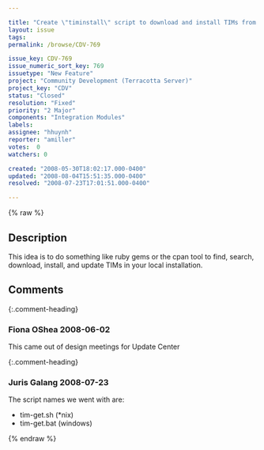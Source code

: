 ```yaml
---

title: "Create \"timinstall\" script to download and install TIMs from the Forge"
layout: issue
tags: 
permalink: /browse/CDV-769

issue_key: CDV-769
issue_numeric_sort_key: 769
issuetype: "New Feature"
project: "Community Development (Terracotta Server)"
project_key: "CDV"
status: "Closed"
resolution: "Fixed"
priority: "2 Major"
components: "Integration Modules"
labels: 
assignee: "hhuynh"
reporter: "amiller"
votes:  0
watchers: 0

created: "2008-05-30T18:02:17.000-0400"
updated: "2008-08-04T15:51:35.000-0400"
resolved: "2008-07-23T17:01:51.000-0400"

---
```




{% raw %}



## Description

<div markdown="1" class="description">

This idea is to do something like ruby gems or the cpan tool to find, search, download, install, and update TIMs in your local installation.

</div>

## Comments


{:.comment-heading}
### **Fiona OShea** <span class="date">2008-06-02</span>

<div markdown="1" class="comment">

This came out of design meetings for Update Center

</div>


{:.comment-heading}
### **Juris Galang** <span class="date">2008-07-23</span>

<div markdown="1" class="comment">

The script names we went with are:

- tim-get.sh (\*nix)
- tim-get.bat (windows)



</div>



{% endraw %}

